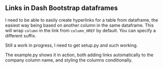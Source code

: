 
## Links in Dash Bootstrap dataframes

I need to be able to easily create hyperlinks for a table from dataframe, the easiest way being based on another column in the same dataframe. This will wrap `column` in the link from `column_HREF` by default. You can specify a different suffix.

Still a work in progress, I need to get setup.py and such working.

The example.py shows it in action, both adding links automatically to the company column name, and styling the columns conditionally.